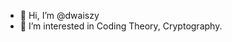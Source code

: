 - 👋 Hi, I’m @dwaiszy
- 👀 I’m interested in Coding Theory, Cryptography. 


<!---
dwaiszy/dwaiszy is a ✨ special ✨ repository because its `README.md` (this file) appears on your GitHub profile.
You can click the Preview link to take a look at your changes.
--->
